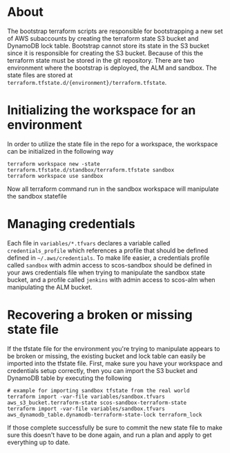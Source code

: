 # About

The bootstrap terraform scripts are responsible for bootstrapping a new set of AWS subaccounts by creating the terraform state S3 bucket and DynamoDB lock table.  Bootstrap cannot store its state in the S3 bucket since it is responsible for creating the S3 bucket.  Because of this the terraform state must be stored in the git repository.  There are two environment where the bootstrap is deployed, the ALM and sandbox.  The state files are stored at `terraform.tfstate.d/{environment}/terraform.tfstate`.

# Initializing the workspace for an environment

In order to utilize the state file in the repo for a workspace, the workspace can be initialized in the following way
```
terraform workspace new -state terraform.tfstate.d/standbox/terraform.tfstate sandbox
terraform workspace use sandbox
```
Now all terraform command run in the sandbox workspace will manipulate the sandbox statefile

# Managing credentials

Each file in `variables/*.tfvars` declares a variable called `credentials_profile` which references a profile that should be defined defined in `~/.aws/credentials`.  To make life easier, a credentials profile called `sandbox` with admin access to scos-sandbox should be defined in your aws credentials file when trying to manipulate the sandbox state bucket, and a profile called `jenkins` with admin access to scos-alm when manipulating the ALM bucket.

# Recovering a broken or missing state file

If the tfstate file for the environment you're trying to manipulate appears to be broken or missing, the existing bucket and lock table can easily be imported into the tfstate file.  First, make sure you have your workspace and credentials setup correctly, then you can import the S3 bucket and DynamoDB table by executing the following

```
# example for importing sandbox tfstate from the real world
terraform import -var-file variables/sandbox.tfvars aws_s3_bucket.terraform-state scos-sandbox-terraform-state
terraform import -var-file variables/sandbox.tfvars aws_dynamodb_table.dynamodb-terraform-state-lock terraform_lock
```

If those complete successfully be sure to commit the new state file to make sure this doesn't have to be done again, and run a plan and apply to get everything up to date.